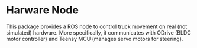 # Harware Node

This package provides a ROS node to control truck movement on real (not simulated) hardware. More specifically, it communicates with ODrive (BLDC motor controller) and Teensy MCU (manages servo motors for steering).
